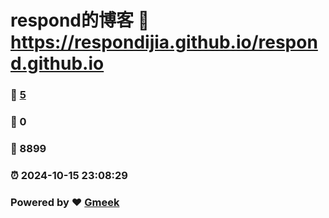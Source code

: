 # respond的博客 :link: https://respondijia.github.io/respond.github.io 
### :page_facing_up: [5](https://respondijia.github.io/respond.github.io/tag.html) 
### :speech_balloon: 0 
### :hibiscus: 8899 
### :alarm_clock: 2024-10-15 23:08:29 
### Powered by :heart: [Gmeek](https://github.com/Meekdai/Gmeek)
